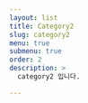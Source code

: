 ```yaml
---
layout: list
title: Category2
slug: category2
menu: true
submenu: true
order: 2
description: >
  category2 입니다.

---
```

